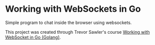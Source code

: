 # Working with WebSockets in Go
Simple program to chat inside the browser using websockets.

This project was created through Trevor Sawler's course [Working with WebSocket in Go (Golang)](https://www.udemy.com/course/working-with-websockets-in-go/).